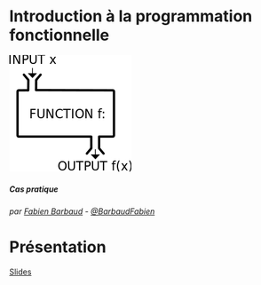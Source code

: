 Introduction à la programmation fonctionnelle
===

![](images/fun-prog_orig.jpg)

##### Cas pratique

###### par [Fabien Barbaud](fabien.barbaud@timeonegroup.com) - [@BarbaudFabien](https://twitter.com/BarbaudFabien)

Présentation
===

[Slides](tp.md)
